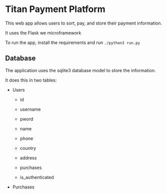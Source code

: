 # Titan Payment Platform

This web app allows users to sort, pay, and store their payment information.

It uses the Flask we microframework 

To run the app, install the requirements and run `./python3 run.py`

## Database

The application uses the sqlite3 database model to store the information.

It does this in two tables:

- Users

    - id
    - username
    - pword
    - name
    - phone
    - country
    - address
    - purchases

    - is_authenticated


- Purchases



##